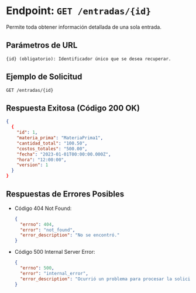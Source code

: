 # Endpoint: `GET /entradas/{id}`

Permite toda obtener información detallada de una sola entrada.

## Parámetros de URL
```http
{id} (obligatorio): Identificador único que se desea recuperar.
```

## Ejemplo de Solicitud
```http
GET /entradas/{id}
```

## Respuesta Exitosa (Código 200 OK)
```json
{
  {
    "id": 1,
    "materia_prima": "MateriaPrima1",
    "cantidad_total": "100.50",
    "costos_totales": "500.00",
    "fecha": "2023-01-01T00:00:00.000Z",
    "hora": "12:00:00",
    "version": 1
  }
}
```

## Respuestas de Errores Posibles
- Código 404 Not Found:

  ```json
  {
    "errno": 404,
    "error": "not_found",
    "error_description": "No se encontró."
  }
  ```

- Código 500 Internal Server Error:
  ```json
  {
    "errno": 500,
    "error": "internal_error",
    "error_description": "Ocurrió un problema para procesar la solicitud"
  }
  ``` 
